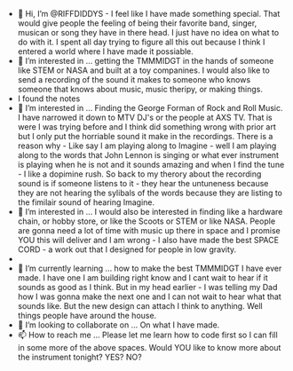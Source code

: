 - 👋 Hi, I’m @RIFFDIDDYS - I feel like I have made something special.  That would give people the feeling of being their favorite band, singer, musican or song they have in there head.  I just have no idea on what to do with it.  I spent all day trying to figure all this out because I think I entered a world where I have made it possiable.
- 👀 I’m interested in ... getting the TMMMIDGT in the hands of someone like STEM or NASA and built at a toy companines.  I would also like to send a recording of the sound it makes to someone who knows someone that knows about music, music theripy, or making things.
- I found the notes
- 👀 I’m interested in ... Finding the George Forman of Rock and Roll Music. I have narrowed it down to MTV DJ's or the people at AXS TV. That is were I was trying before and I think did something wrong with prior art but I only put the horriable sound it make in the recordings.  There is a reason why - Like say I am playing along to Imagine - well I am playing along to the words that John Lennon is singing or what ever instrument is playing when he is not and it sounds amazing and when I find the tune - I like a dopimine rush.  So back to my therory about the recording sound is if someone listens to it - they hear the untuneness because they are not hearing the sylibals of the words because they are listing to the fimilair sound of hearing Imagine. 
- 👀 I’m interested in ... I would also be interested in finding like a hardware chain, or hobby store, or like the Scoots or STEM or like NASA. People are gonna need a lot of time with music up there in space and I promise YOU this will deliver and I am wrong - I also have made the best SPACE CORD - a work out that I designed for people in low gravity.
- 
- 🌱 I’m currently learning ... how to make the best TMMMIDGT I have ever made.  I have one I am building right know and I cant wait to hear if it sounds as good as I think. But in my head earlier - I was telling my Dad how I was gonna make the next one and I can not wait to hear what that sounds like.  But the new design can attach I think to anything.  Well things people have around the house.
- 💞️ I’m looking to collaborate on ... On what I have made.
- 📫 How to reach me ... Please let me learn how to code first so I can fill in some more of the above spaces.
Would YOU like to know more about the instrument tonight?  YES? NO?  
